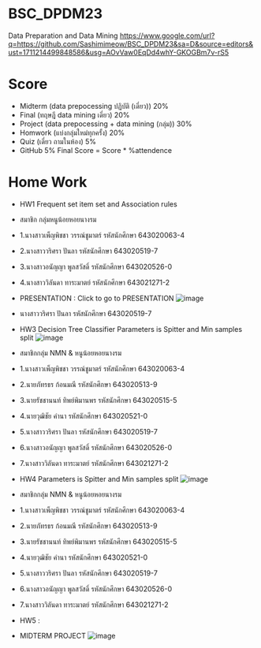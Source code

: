 # BSC_DPDM23
Data Preparation and Data Mining 
https://www.google.com/url?q=https://github.com/Sashimimeow/BSC_DPDM23&sa=D&source=editors&ust=1711214499848586&usg=AOvVaw0EqDd4whY-GKOGBm7v-rS5
# Score
- Midterm (data prepocessing ปฏิบัติ (เดี่ยว)) 20%
- Final (ทฤษฎี data mining เดี่ยว) 20%
- Project (data prepocessing + data mining (กลุ่ม)) 30%
- Homwork (แบ่งกลุ่มใหม่ทุกครั้ง) 20%
- Quiz (เดี่ยว ถามในห้อง) 5%
- GitHub 5%
Final Score = Score * %attendence


# Home Work 
- HW1 Frequent set item set and Association rules 

- สมาชิก กลุ่มหนูน้อยหอยนางรม

- 1.นางสาวเพ็ญพิชชา วรรณ์ชูมาตร์ รหัสนักศึกษา 643020063-4
- 2.นางสาววริศรา ปันลา รหัสนักศึกษา 643020519-7
- 3.นางสาวอนัญญา พูลสวัสดิ์ รหัสนักศึกษา 643020526-0
- 4.นางสาววิลันดา ทาระมาตย์ รหัสนักศึกษา 643021271-2 
- PRESENTATION : Click to go to PRESENTATION
![image](https://github.com/Sashimimeow/BSC_DPDM23/assets/137043734/df9b1a2d-2fe7-4d2c-8738-d492396a269d)


- นางสาววริศรา ปันลา รหัสนักศึกษา 643020519-7
   
- HW3 Decision Tree Classifier Parameters is Spitter and Min samples split 
![image](https://github.com/Sashimimeow/BSC_DPDM23/assets/137043734/938c7857-6fd4-4750-a49b-52ce04b3948c)

- สมาชิกกลุ่ม NMN & หนูน้อยหอยนางรม

- 1.นางสาวเพ็ญพิชชา วรรณ์ชูมาตร์ รหัสนักศึกษา 643020063-4
- 2.นายภัทรธร ก้อนมณี รหัสนักศึกษา 643020513-9
- 3.นายรัชชานนท์ ทิพย์พิมานพร รหัสนักศึกษา 643020515-5
- 4.นายวุฒิชัย คำนา รหัสนักศึกษา 643020521-0
- 5.นางสาววริศรา ปันลา รหัสนักศึกษา 643020519-7
- 6.นางสาวอนัญญา พูลสวัสดิ์ รหัสนักศึกษา 643020526-0
- 7.นางสาววิลันดา ทาระมาตย์ รหัสนักศึกษา 643021271-2 
- HW4 Parameters is Spitter and Min samples split 
![image](https://github.com/Sashimimeow/BSC_DPDM23/assets/137043734/18a0fada-1feb-4573-9b24-6d01bab63799)

- สมาชิกกลุ่ม NMN & หนูน้อยหอยนางรม

- 1.นางสาวเพ็ญพิชชา วรรณ์ชูมาตร์ รหัสนักศึกษา 643020063-4
- 2.นายภัทรธร ก้อนมณี รหัสนักศึกษา 643020513-9
- 3.นายรัชชานนท์ ทิพย์พิมานพร รหัสนักศึกษา 643020515-5
- 4.นายวุฒิชัย คำนา รหัสนักศึกษา 643020521-0
- 5.นางสาววริศรา ปันลา รหัสนักศึกษา 643020519-7
- 6.นางสาวอนัญญา พูลสวัสดิ์ รหัสนักศึกษา 643020526-0
- 7.นางสาววิลันดา ทาระมาตย์ รหัสนักศึกษา 643021271-2 
 


- HW5 : 
- MIDTERM PROJECT 
![image](https://github.com/Sashimimeow/BSC_DPDM23/assets/137043734/82deae7a-cd34-4b10-805b-829ecdbb92c1)
